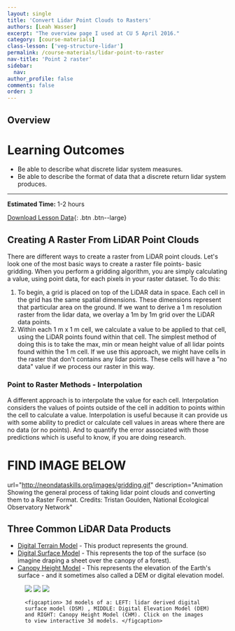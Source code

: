 ```yaml
---
layout: single
title: 'Convert Lidar Point Clouds to Rasters'
authors: [Leah Wasser]
excerpt: "The overview page I used at CU 5 April 2016."
category: [course-materials]
class-lesson: ['veg-structure-lidar']
permalink: /course-materials/lidar-point-to-raster
nav-title: 'Point 2 raster'
sidebar:
  nav:
author_profile: false
comments: false
order: 3
---
```


## Overview

<div class='notice--success' markdown="1">

# Learning Outcomes

* Be able to describe what discrete lidar system measures.
* Be able to describe the format of data that a discrete return lidar system produces.

****

**Estimated Time:** 1-2 hours

[Download Lesson Data](#){: .btn .btn--large}
</div>


## Creating A Raster From LiDAR Point Clouds
There are different ways to create a raster from LiDAR point clouds. Let's look one of the most basic ways to create a raster file points- basic gridding. When you perform a gridding algorithm, you are simply calculating a value, using point data, for each pixels in your raster dataset. To do this:

1. To begin, a grid is placed on top of the LiDAR data in space. Each cell in the grid has the same spatial dimensions. These dimensions represent that particular area on the ground. If we want to derive a 1 m resolution raster from the lidar data, we overlay a 1m by 1m grid over the LiDAR data points.
2. Within each 1 m x 1 m cell, we calculate a value to be applied to that cell, using the LiDAR points found within that cell. The simplest method of doing this is to take the max, min or mean height value of all lidar points found within the 1 m cell. If we use this approach, we might have cells in the raster that don't contains any lidar points. These cells will have a "no data" value if we process our raster in this way.

### Point to Raster Methods - Interpolation
A different approach is to interpolate the value for each cell. Interpolation considers the values of points outside of the cell in addition to points within the cell to calculate a value. Interpolation is useful because it can provide us with some ability to predict or calculate cell values in areas where there are no data (or no points). And to quantify the error associated with those predictions which is useful to know, if you are doing research.

# FIND IMAGE BELOW
 url="http://neondataskills.org/images/gridding.gif" description="Animation Showing the general process of taking lidar point clouds and converting them to a Raster Format. Credits: Tristan Goulden, National Ecological Observatory Network"


## Three Common LiDAR Data Products
- [Digital Terrain Model](http://neonhighered.org/3dRasterLidar/DTM.html) - This product represents the ground.
- [Digital Surface Model](http://neonhighered.org/3dRasterLidar/DSM.html) - This represents the top of the surface (so imagine draping a sheet over the canopy of a forest).
- [Canopy Height Model](http://neonhighered.org/3dRasterLidar/CHM.html) - This represents the elevation of the Earth's surface - and it sometimes also called a DEM or digital elevation model.

<figure class="third">
    <a href="http://neonhighered.org/3d/SJER_DSM_3d.html"><img src="{{ site.baseurl }}/images/course-materials/lidar/dsm.png"></a>
    <a href="http://neonhighered.org/3d/SJER_DTM_3d.html"><img src="{{ site.baseurl }}/images/course-materials/lidar/dem.png"></a>
    <a href="http://neonhighered.org/3d/SJER_CHM_3d.html" target="_blank"><img src="{{ site.baseurl }}/images/course-materials/lidar/chm.png"></a>

    <figcaption> 3d models of a: LEFT: lidar derived digital surface model (DSM) , MIDDLE: Digital Elevation Model (DEM) and RIGHT: Canopy Height Model (CHM). Click on the images to view interactive 3d models. </figcaption>
</figure>
